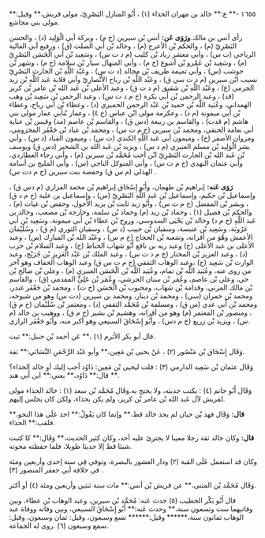 ١٦٥٥ -** ع:** خالد بن مهران الحذاء (١) ، أَبُو المنازل البَصْرِيّ، مولى قريش،** وقيل:** مولى بني مجاشع.

رأى أنس بن مالك.**ورَوَى عَن:** أنس بْن سيرين (خ م) ، وبركة أبي الْوَلِيد (د) ، والحسن البَصْرِيّ (م) ، والحكم بْن الأعرج (م) ، وخالد بْن أَبي الصلت (ق) ، ورفيع أبي العالية الرياحي (ت س) ، وأبي معشر زياد بْن كليب (م د ت س) ، وسَعِيد بْن أَبي الْحَسَن البَصْرِيّ (م) ، وسَعِيد بْن عَمْرو بْن أشوع (خ م) ، وأبي المنهال سيار بْن سلامة (خ م) ، وشهر بْن حوشب (س) ، وأبي تميمة طريف بْن مجالد (د ت س) ، وعَبْد اللَّهِ بْن الحارث البَصْرِيّ نسيب ابْن سيرين (م د ت سي ق) ، وعَبْد اللَّهِ بْن رباح الأَنْصارِيّ وأبي قلابة عَبد اللَّهِ بْن زيد الجرمي (ع) ، وعَبْد اللَّهِ بْن شقيق (م د ت ق) ، وعبد الأعلى بْن عَبد الله بْن عامر بْن كريز (قد) ، وعبد الرحمن بْن أَبي بكرة (خ م د ت س) ، وعبد الرحمن بْن سَعِيد بْن وهب الهمداني، وعُبَيد اللَّه بْن حميد بْن عَبْد الرحمن الحميري (د) ، وعطاء بْن أَبي رباح، وعطاء بْن أَبي ميمونة (م د) ، وعكرمة مولى ابْن عباس (خ ٤) ، وعمار بْنأبي عمار مولى بني هاشم (م قدت) ، والقاسم بن ربيعة (دس ق) ، والقاسم بْن عاصم (مد) وقيس بْن عباية أبي نعامة الحنفي، ومحمد بْن سيرين (خ م ت س) ، ومحمد بْن عباد بْن جَعْفَر المخزومي، ومروان الأصفر (خ) ، وميمون أبي عَبد اللَّهِ الكندي (ت س) ، وميمون القناد (د س) ، وأبي بشر الْوَلِيد بْن مسلم العنبري (م د س) ، ويزيد بْن عَبد الله بن الشخير (دس ق) ويوسف بْن عَبد الله بْن الحارث البَصْرِيّ ابْن أخت مُحَمَّد بْن سيرين (م) ، وأبي رجاء العطاردي، وأبي عثمان النهدي (خ م ت س) ، وأبي المتوكل الناجي (س) ، وأبي المليح بن أسامة الهذلي (م س ق) وحفصة بنت سيرين (خ م دت س) .

**رَوَى عَنه:** إبراهيم بْن طهمان، وأَبُو إِسْحَاق إبراهيم بْن محمد الفزاري (م دس ق) ، وإسماعيل بْن حكيم، وإسماعيل بْن عَبد اللَّهِ البَصْرِيّ (س) ، وإسماعيل بن علية (خ م د ق) ، وبشر بْن المفضل (خ م ت س) ، وأَبُو زيد ثابت بْن يزيد الأحول، وحفص بْن غياث (م) ، والحكم بْن فصيل (١) ، وحماد بْن زيد (م) وحماد بْن سلمة، وخارجة بْن مصعب، وخالد بن عَبد اللَّهِ (خ م د) وخالد بْن يَحْيَى السدوسي، وروح بْن عطاء بْن أَبي ميمونة، وسَعِيد بْن أَبي عَرُوبَة، وسَعِيد بْن عنبسة، وسفيان بْن حبيب (د س) ، وسفيان الثوري (م ق) ، وسُلَيْمان الأعمش وهُوَ من أقرانه، وشعبة بْن الحجاج (خ م س) ، وعَبْد الله بْن المبارك (س) ، وعبد الأعلى بن عبد الأعلى (خ) وعبد ربه بن نافع أَبُو شهاب الحناط (خ) ، وعبد السلام بْن حرب (د) ، وعبد العزيز بْن المختار (خ م د ت س) ، وعبد الملك بْن عَبْد الْعَزِيزِ بْن جُرَيْج، وعبد الوارث بْن سَعِيد (خ) ،وعبد الوهاب الثقفي (خ م ت س ق) وعبد الوهاب الخفاف وهو آخر من روى عنه، وعُبَيد اللَّه بْن تمام، وعُبَيد اللَّه بْن الْحَسَن العنبري (م) ، وعلي بْن صالح بْن حي، وعلي بْن عاصم، وعُمَر بْن سنان الحرشي، وعُمَر بْن عَلِيٍّ المقدمي (ق) ، والقاسم بْن مالك المزني، وقدامة بْن شهاب، ومحبوب بْن الْحَسَن (خ ت) ، ومحمد بْن جَعْفَر غندر، ومحمد بْن حمران (سي) ، ومحمد بْن دينار، ومحمد بن سيرين (دت س) وهو من شيوخه، ومحمد بْن أَبي عدي (س ق) ، ومسلمة بْن مُحَمَّد الثقفي (د) ، ومعتمر بْن سُلَيْمان (خ م ق) ، ومنصور بْن المعتمر (م) وهو من أقرانه، وهشيم بْن بشير (خ م ق) ، ووهيب بن خالد (م س) ، ويزيد بْن زريع (خ م دس) ، وأَبُو إِسْحَاقَ السبيعي وهو أكبر منه، وأَبُو جَعْفَر الرازي.

قال أبو بكر الأثرم (١) ،** عَن أحمد بْن حنبل:** ثبت.

وَقَال إِسْحَاق بْن مَنْصُور (٢) ، عَنْ يحيى بْن مَعِين،** وأبو عَبْد الرَّحْمَنِ النَّسَائي:** ثقة.

وَقَال عثمان بْن سَعِيد الدارمي (٣) : قلت ليحيى بْن مَعِين: دَاوُد أحب إليك أو خالد الحذاء؟** قال:** دَاوُد،** يعني:** ابن أَبي هند.

وَقَال أَبُو حاتم (٤) : يكتب حديثه، ولا يحتج به.وَقَال مُحَمَّد بْن سعد (١) : خالد الحذاء مولى لقريش لآل عَبد الله بْن عامر بْن كريز، ولم يكن بحذاء، ولكن كان يجلس إليهم.

**قال:** وَقَال فهد بْن حيان لم يحذ خالد قط،** وإنما كان يَقُولُ:** احذ عَلَى هذا النحو،** فلقب:** الحذاء.

**قال:** وكان خالد ثقة رجلا معيبا لا يجترئ عليه أحد، وكان كثير الحديث،** وَقَال:** كا كتبت شيئا قط إلا حديثا طويلا، فلما حفظته محوته.

وكان قد استعمل عَلَى القبة (٢) ودار العشور بالبصرة، وتوفي فِي سنة إحدى وأربعين ومئة في خلافة أبي جعفر المنصور (٣) .

وَقَال مُحَمَّد بْن المثنى،** عن قريش بْن أنس:** مات سنة ثنتين وأربعين ومئة (٤) أو أكثر.

قال أَبُو بَكْر الخطيب (٥) حدث عَنه: مُحَمَّد بْن سيرين، وعبد الوهاب بْن عطاء، وبين وفاتيهما ست وتسعون سنة،** وحدث عَنه:** أَبُو إِسْحَاقَ السبيعي، وبين وفاته ووفاة عبد الوهاب ثمانون سنة،****** وقيل:****** تسع وسبعون، وقيل: ثمان وسبعون، وقيل: سمع وسبعون (٦) .روى له الجماعة.